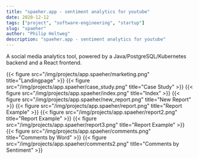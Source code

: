 ```yaml
---
title: "spaeher.app - sentiment analytics for youtube"
date: 2020-12-12
tags: ["project", "software-engineering", "startup"]
slug: "spaeher"
author: "Philip Heltweg"
description: "spaeher.app - sentiment analytics for youtube"
---
```

A social media analytics tool, powered by a Java/PostgreSQL/Kubernetes backend and a React frontend.

{{< figure src="/img/projects/app.spaeher/marketing.png" title="Landingpage" >}}
{{< figure src="/img/projects/app.spaeher/case_study.png" title="Case Study" >}}
{{< figure src="/img/projects/app.spaeher/index.png" title="Index" >}}
{{< figure src="/img/projects/app.spaeher/new_report.png" title="New Report" >}}
{{< figure src="/img/projects/app.spaeher/report.png" title="Report Example" >}}
{{< figure src="/img/projects/app.spaeher/report2.png" title="Report Example" >}}
{{< figure src="/img/projects/app.spaeher/report3.png" title="Report Example" >}}
{{< figure src="/img/projects/app.spaeher/comments.png" title="Comments by Word" >}}
{{< figure src="/img/projects/app.spaeher/comments2.png" title="Comments by Sentiment" >}}